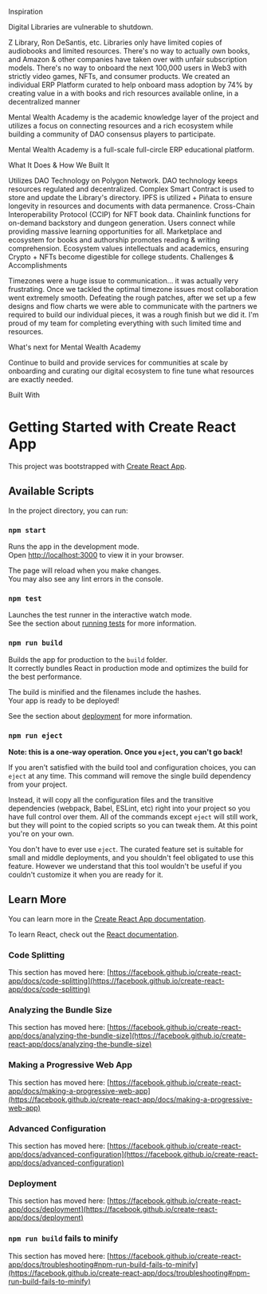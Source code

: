 Inspiration

Digital Libraries are vulnerable to shutdown.

Z Library, Ron DeSantis, etc. Libraries only have limited copies of audiobooks and limited resources. There's no way to actually own books, and Amazon & other companies have taken over with unfair subscription models. There's no way to onboard the next 100,000 users in Web3 with strictly video games, NFTs, and consumer products. We created an individual ERP Platform curated to help onboard mass adoption by 74% by creating value in a with books and rich resources available online, in a decentralized manner

Mental Wealth Academy is the academic knowledge layer of the project and utilizes a focus on connecting resources and a rich ecosystem while building a community of DAO consensus players to participate.

Mental Wealth Academy is a full-scale full-circle ERP educational platform.

What It Does & How We Built It

Utilizes DAO Technology on Polygon Network.
DAO technology keeps resources regulated and decentralized.
Complex Smart Contract is used to store and update the Library's directory.
IPFS is utilized + Piñata to ensure longevity in resources and documents with data permanence.
Cross-Chain Interoperability Protocol (CCIP) for NFT book data.
Chainlink functions for on-demand backstory and dungeon generation.
Users connect while providing massive learning opportunities for all.
Marketplace and ecosystem for books and authorship promotes reading & writing comprehension.
Ecosystem values intellectuals and academics, ensuring Crypto + NFTs become digestible for college students.
Challenges & Accomplishments

Timezones were a huge issue to communication... it was actually very frustrating. Once we tackled the optimal timezone issues most collaboration went extremely smooth. Defeating the rough patches, after we set up a few designs and flow charts we were able to communicate with the partners we required to build our individual pieces, it was a rough finish but we did it. I'm proud of my team for completing everything with such limited time and resources.

What's next for Mental Wealth Academy

Continue to build and provide services for communities at scale by onboarding and curating our digital ecosystem to fine tune what resources are exactly needed.

Built With



# Getting Started with Create React App

This project was bootstrapped with [Create React App](https://github.com/facebook/create-react-app).

## Available Scripts

In the project directory, you can run:

### `npm start`

Runs the app in the development mode.\
Open [http://localhost:3000](http://localhost:3000) to view it in your browser.

The page will reload when you make changes.\
You may also see any lint errors in the console.

### `npm test`

Launches the test runner in the interactive watch mode.\
See the section about [running tests](https://facebook.github.io/create-react-app/docs/running-tests) for more information.

### `npm run build`

Builds the app for production to the `build` folder.\
It correctly bundles React in production mode and optimizes the build for the best performance.

The build is minified and the filenames include the hashes.\
Your app is ready to be deployed!

See the section about [deployment](https://facebook.github.io/create-react-app/docs/deployment) for more information.

### `npm run eject`

**Note: this is a one-way operation. Once you `eject`, you can't go back!**

If you aren't satisfied with the build tool and configuration choices, you can `eject` at any time. This command will remove the single build dependency from your project.

Instead, it will copy all the configuration files and the transitive dependencies (webpack, Babel, ESLint, etc) right into your project so you have full control over them. All of the commands except `eject` will still work, but they will point to the copied scripts so you can tweak them. At this point you're on your own.

You don't have to ever use `eject`. The curated feature set is suitable for small and middle deployments, and you shouldn't feel obligated to use this feature. However we understand that this tool wouldn't be useful if you couldn't customize it when you are ready for it.

## Learn More

You can learn more in the [Create React App documentation](https://facebook.github.io/create-react-app/docs/getting-started).

To learn React, check out the [React documentation](https://reactjs.org/).

### Code Splitting

This section has moved here: [https://facebook.github.io/create-react-app/docs/code-splitting](https://facebook.github.io/create-react-app/docs/code-splitting)

### Analyzing the Bundle Size

This section has moved here: [https://facebook.github.io/create-react-app/docs/analyzing-the-bundle-size](https://facebook.github.io/create-react-app/docs/analyzing-the-bundle-size)

### Making a Progressive Web App

This section has moved here: [https://facebook.github.io/create-react-app/docs/making-a-progressive-web-app](https://facebook.github.io/create-react-app/docs/making-a-progressive-web-app)

### Advanced Configuration

This section has moved here: [https://facebook.github.io/create-react-app/docs/advanced-configuration](https://facebook.github.io/create-react-app/docs/advanced-configuration)

### Deployment

This section has moved here: [https://facebook.github.io/create-react-app/docs/deployment](https://facebook.github.io/create-react-app/docs/deployment)

### `npm run build` fails to minify

This section has moved here: [https://facebook.github.io/create-react-app/docs/troubleshooting#npm-run-build-fails-to-minify](https://facebook.github.io/create-react-app/docs/troubleshooting#npm-run-build-fails-to-minify)
